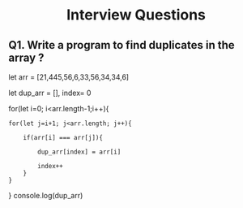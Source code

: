 <h1 align="center"> Interview Questions </h1>

<h2>Q1. Write a program to find duplicates in the array ?</h2>

let arr = [21,445,56,6,33,56,34,34,6]

let dup_arr = [], index= 0

for(let i=0; i<arr.length-1;i++){

    for(let j=i+1; j<arr.length; j++){
    
        if(arr[i] === arr[j]){
        
            dup_arr[index] = arr[i]
            
            index++
        }
    }
}
console.log(dup_arr)

